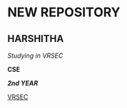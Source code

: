 # NEW REPOSITORY
## HARSHITHA

*Studying in VRSEC*

**CSE**

***2nd YEAR***

[VRSEC](https://www.vrsiddhartha.ac.in/)
